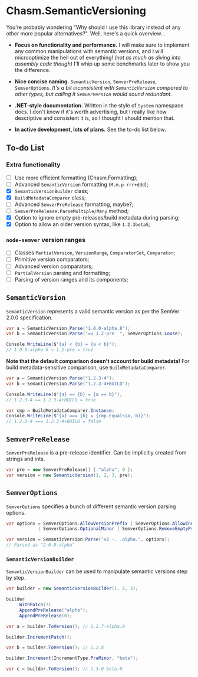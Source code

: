 # Chasm.SemanticVersioning

You're probably wondering "Why should I use this library instead of any other more popular alternatives?". Well, here's a quick overview...

- **Focus on functionality and performance.** I will make sure to implement any common manipulations with semantic versions, and I will microoptimize the hell out of everything! *(not as much as diving into assembly code though)* I'll whip up some benchmarks later to show you the difference.

- **Nice concise naming.** `SemanticVersion`, `SemverPreRelease`, `SemverOptions`. *It's a bit inconsistent with `SemanticVersion` compared to other types, but calling it `SemverVersion` would sound redundant.*

- **.NET-style documentation.** Written in the style of `System` namespace docs. I don't know if it's worth advertising, but I really like how descriptive and consistent it is, so I thought I should mention that.

- **In active development, lots of plans.** See the to-do list below.

## To-do List

### Extra functionality

- [ ] Use more efficient formatting (Chasm.Formatting);
- [ ] Advanced `SemanticVersion` formatting (`M.m.p-rrr+ddd`);
- [x] `SemanticVersionBuilder` class;
- [x] `BuildMetadataComparer` class;
- [ ] Advanced `SemverPreRelease` formatting, maybe?;
- [ ] `SemverPreRelease.ParseMultiple/Many` method;
- [x] Option to ignore empty pre-releases/build metadata during parsing;
- [x] Option to allow an older version syntax, like `1.2.3beta5`;

### `node-semver` version ranges

- [ ] Classes `PartialVersion`, `VersionRange`, `ComparatorSet`, `Comparator`;
- [ ] Primitive version comparators;
- [ ] Advanced version comparators;
- [ ] `PartialVersion` parsing and formatting;
- [ ] Parsing of version ranges and its components;

## `SemanticVersion`

`SemanticVersion` represents a valid semantic version as per the SemVer 2.0.0 specification.

```cs
var a = SemanticVersion.Parse("1.0.0-alpha.8");
var b = SemanticVersion.Parse("=v 1.2-pre  ", SemverOptions.Loose);

Console.WriteLine($"{a} < {b} = {a < b}");
// 1.0.0-alpha.8 < 1.2-pre = true
```

**Note that the default comparison doesn't account for build metadata!** For build metadata-sensitive comparison, use `BuildMetadataComparer`.

```cs
var a = SemanticVersion.Parse("1.2.3-4");
var b = SemanticVersion.Parse("1.2.3-4+BUILD");

Console.WriteLine($"{a} == {b} = {a == b}");
// 1.2.3-4 == 1.2.3-4+BUILD = true

var cmp = BuildMetadataComparer.Instance;
Console.WriteLine($"{a} === {b} = {cmp.Equals(a, b)}");
// 1.2.3-4 === 1.2.3-4+BUILD = false
```

## `SemverPreRelease`

`SemverPreRelease` is a pre-release identifier. Can be implicitly created from strings and ints.

```cs
var pre = new SemverPreRelease[] { "alpha", 0 };
var version = new SemanticVersion(1, 2, 3, pre);
```

## `SemverOptions`

`SemverOptions` specifies a bunch of different semantic version parsing options.

```cs
var options = SemverOptions.AllowVersionPrefix | SemverOptions.AllowInnerWhite
            | SemverOptions.OptionalMinor | SemverOptions.RemoveEmptyPreReleases;

var version = SemanticVersion.Parse("v2 -. .alpha.", options);
// Parsed as "2.0.0-alpha"
```

### `SemanticVersionBuilder`

`SemanticVersionBuilder` can be used to manipulate semantic versions step by step.

```cs
var builder = new SemanticVersionBuilder(1, 2, 3);

builder
    .WithPatch(7)
    .AppendPreRelease("alpha");
    .AppendPreRelease(0);

var a = builder.ToVersion(); // 1.2.7-alpha.0

builder.IncrementPatch();

var b = builder.ToVersion(); // 1.2.8

builder.Increment(IncrementType.PreMinor, "beta");

var c = builder.ToVersion(); // 1.3.0-beta.0
```
